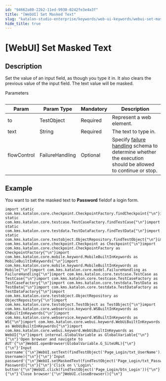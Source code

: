 ```yaml
---
id: "94662a80-22b2-11ed-9930-0242fe3e4a3f"
title: "[WebUI] Set Masked Text"
slug: "katalon-studio-enterprise/keywords/web-ui-keywords/webui-set-masked-text"
hide_title: true
---
```


# <a id="id_0" class="anchor_top_offset"/><a id="ariaid-title1" class="anchor_top_offset"/>[WebUI] Set Masked Text


## <a id="id_0__id_1" class="anchor_top_offset"/>Description  

              
<p xmlns="http://www.w3.org/1999/xhtml" className="p">Set the value of an input field, as though you type it in. It   also clears the previous value of the input field. The text value   will be masked.</p> 
      
<p xmlns="http://www.w3.org/1999/xhtml" className="p">Parameters</p> 
      
<table xmlns="http://www.w3.org/1999/xhtml" className="table"><caption /><thead className="thead"><tr className><th className="entry anchor_top_offset" id="id_0__id_1__entry__1">Param</th><th className="entry anchor_top_offset" id="id_0__id_1__entry__2">Param Type</th><th className="entry anchor_top_offset" id="id_0__id_1__entry__3">Mandatory</th><th className="entry anchor_top_offset" id="id_0__id_1__entry__4">Description</th></tr></thead><tbody className="tbody"><tr className><td className="entry" headers="id_0__id_1__entry__1 id_0__id_1__entry__2 id_0__id_1__entry__3 id_0__id_1__entry__4 ">to</td><td className="entry" headers="id_0__id_1__entry__1 id_0__id_1__entry__2 id_0__id_1__entry__3 id_0__id_1__entry__4 ">TestObject</td><td className="entry" headers="id_0__id_1__entry__1 id_0__id_1__entry__2 id_0__id_1__entry__3 id_0__id_1__entry__4 ">Required</td><td className="entry" headers="id_0__id_1__entry__1 id_0__id_1__entry__2 id_0__id_1__entry__3 id_0__id_1__entry__4 ">Represent a web element.</td></tr><tr className><td className="entry" headers="id_0__id_1__entry__1 id_0__id_1__entry__2 id_0__id_1__entry__3 id_0__id_1__entry__4 ">text</td><td className="entry" headers="id_0__id_1__entry__1 id_0__id_1__entry__2 id_0__id_1__entry__3 id_0__id_1__entry__4 ">String</td><td className="entry" headers="id_0__id_1__entry__1 id_0__id_1__entry__2 id_0__id_1__entry__3 id_0__id_1__entry__4 ">Required</td><td className="entry" headers="id_0__id_1__entry__1 id_0__id_1__entry__2 id_0__id_1__entry__3 id_0__id_1__entry__4 ">The text to type in.</td></tr><tr className><td className="entry" headers="id_0__id_1__entry__1 id_0__id_1__entry__2 id_0__id_1__entry__3 id_0__id_1__entry__4 ">flowControl</td><td className="entry" headers="id_0__id_1__entry__1 id_0__id_1__entry__2 id_0__id_1__entry__3 id_0__id_1__entry__4 ">FailureHandling</td><td className="entry" headers="id_0__id_1__entry__1 id_0__id_1__entry__2 id_0__id_1__entry__3 id_0__id_1__entry__4 ">Optional</td><td className="entry" headers="id_0__id_1__entry__1 id_0__id_1__entry__2 id_0__id_1__entry__3 id_0__id_1__entry__4 ">Specify <a className="xref" href="/docs/legacy/katalon-studio-enterprise/error-management/test-maintenance/failure-handling">failure handling</a> schema to         determine whether the execution should be allowed to continue or         stop.</td></tr></tbody></table> 
      

## <a id="id_0__id_2" class="anchor_top_offset"/>Example  

              
<p xmlns="http://www.w3.org/1999/xhtml" className="p">You want to set the masked text to <strong className="ph b">Password</strong>   fieldof a login form.</p> 
              
<pre xmlns="http://www.w3.org/1999/xhtml" className="pre codeblock"><code>import static com.kms.katalon.core.checkpoint.CheckpointFactory.findCheckpoint{"\n"}import static com.kms.katalon.core.testcase.TestCaseFactory.findTestCase{"\n"}import static com.kms.katalon.core.testdata.TestDataFactory.findTestData{"\n"}import static com.kms.katalon.core.testobject.ObjectRepository.findTestObject{"\n"}import com.kms.katalon.core.checkpoint.Checkpoint as Checkpoint{"\n"}import com.kms.katalon.core.checkpoint.CheckpointFactory as CheckpointFactory{"\n"}import com.kms.katalon.core.mobile.keyword.MobileBuiltInKeywords as MobileBuiltInKeywords{"\n"}import com.kms.katalon.core.mobile.keyword.MobileBuiltInKeywords as Mobile{"\n"}import com.kms.katalon.core.model.FailureHandling as FailureHandling{"\n"}import com.kms.katalon.core.testcase.TestCase as TestCase{"\n"}import com.kms.katalon.core.testcase.TestCaseFactory as TestCaseFactory{"\n"}import com.kms.katalon.core.testdata.TestData as TestData{"\n"}import com.kms.katalon.core.testdata.TestDataFactory as TestDataFactory{"\n"}import com.kms.katalon.core.testobject.ObjectRepository as ObjectRepository{"\n"}import com.kms.katalon.core.testobject.TestObject as TestObject{"\n"}import com.kms.katalon.core.webservice.keyword.WSBuiltInKeywords as WSBuiltInKeywords{"\n"}import com.kms.katalon.core.webservice.keyword.WSBuiltInKeywords as WS{"\n"}import com.kms.katalon.core.webui.keyword.WebUiBuiltInKeywords as WebUiBuiltInKeywords{"\n"}import com.kms.katalon.core.webui.keyword.WebUiBuiltInKeywords as WebUI{"\n"}import internal.GlobalVariable as GlobalVariable{"\n"}{"\n"}'Open browser and navigate to AUT'{"\n"}WebUI.openBrowser(GlobalVariable.G_SiteURL){"\n"}{"\n"}'Input username'{"\n"}WebUI.setText(findTestObject('Page_Login/txt_UserName'), Username){"\n"}{"\n"}'Input password'{"\n"}WebUI.setMaskedText(findTestObject('Page_Login/txt_Password'), Password){"\n"}{"\n"}'Click on \'Login\' button'{"\n"}WebUI.click(findTestObject('Page_Login/btn_Login')){"\n"}{"\n"}'Close browser'{"\n"}WebUI.closeBrowser(){"\n"}</code></pre> 
            
